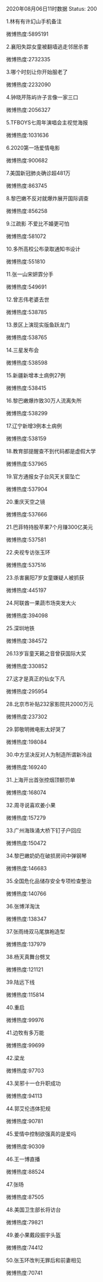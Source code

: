 2020年08月06日11时数据
Status: 200

1.林有有许幻山手机备注

微博热度:5895191

2.襄阳失踪女童被翻墙逃走邻居杀害

微博热度:2732335

3.哪个时刻让你开始服老了

微博热度:2232090

4.钟晓芹陈屿许子言像一家三口

微博热度:2056327

5.TFBOYS七周年演唱会主视觉海报

微博热度:1031636

6.2020第一场爱情电影

微博热度:900682

7.美国新冠肺炎确诊超481万

微博热度:863745

8.黎巴嫩不反对就爆炸展开国际调查

微博热度:856258

9.江疏影 不爱比不婚更可怕

微博热度:581072

10.多所高校公布录取通知书设计

微博热度:551810

11.张一山宋妍霏分手

微博热度:549691

12.曾志伟老婆去世

微博热度:538785

13.景区上演现实版鱼跃龙门

微博热度:538765

14.三星发布会

微博热度:538598

15.新疆新增本土病例27例

微博热度:538415

16.黎巴嫩爆炸致30万人流离失所

微博热度:538299

17.辽宁新增3例本土病例

微博热度:538159

18.教育部提醒查不到代码都是虚假大学

微博热度:537965

19.官方通报女子台风天关窗坠亡

微博热度:537904

20.重庆天空之镜

微博热度:537666

21.巴菲特持股苹果7个月赚300亿美元

微博热度:537581

22.央视专访张玉环

微博热度:537516

23.杀害襄阳7岁女童嫌疑人被抓获

微博热度:445197

24.阿联酋一果蔬市场突发大火

微博热度:394098

25.深圳地铁

微博热度:384572

26.13岁盲童天籁之音曾获国际大奖

微博热度:330852

27.这才是真正的仙女下凡

微博热度:295954

28.北京市补贴232家影院共2000万元

微博热度:237302

29.郭敬明微电影太好哭了

微博热度:198084

30.中方坚决反对人为制造所谓新冷战

微博热度:169240

31.上海开出首张控烟顶额罚单

微博热度:168074

32.周寻说喜欢姜小果

微博热度:157279

33.广州海珠涌大桥下钉子户回应

微博热度:150472

34.黎巴嫩奶奶在破损房间中弹钢琴

微博热度:146683

35.全国危化品储存安全专项检查整治

微博热度:140766

36.张博洋淘汰

微博热度:138347

37.张雨绮双马尾旗袍造型

微博热度:137979

38.杨天真舞台劈叉

微博热度:121121

39.陆远下线

微博热度:115814

40.重启

微博热度:99976

41.边牧有多万能

微博热度:99699

42.梁龙

微博热度:97703

43.吴邪十一仓升职成功

微博热度:94113

44.郭艾伦违体犯规

微博热度:90781

45.爱情中控制欲强真的是爱吗

微博热度:90309

46.王一博直播

微博热度:88524

47.张旸

微博热度:87505

48.美国卫生部长将访台

微博热度:79821

49.姜小果戴段振宇头盔

微博热度:74412

50.张玉环改判无罪后和前妻相见

微博热度:70741

